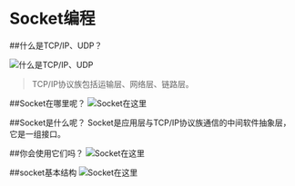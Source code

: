 Socket编程
=============

##什么是TCP/IP、UDP？

![什么是TCP/IP、UDP](http://images.cnblogs.com/cnblogs_com/goodcandle/socket1.jpg)
> TCP/IP协议族包括运输层、网络层、链路层。

##Socket在哪里呢？
![Socket在这里](http://images.cnblogs.com/cnblogs_com/goodcandle/socket2.jpg)

##Socket是什么呢？
Socket是应用层与TCP/IP协议族通信的中间软件抽象层，它是一组接口。

##你会使用它们吗？
![Socket在这里](http://images.cnblogs.com/cnblogs_com/goodcandle/socket3.jpg)

##socket基本结构
![Socket在这里](http://img.ddvip.com/2008_10_27/1225094671_ddvip_333.jpg)